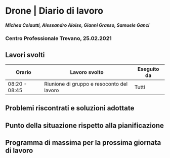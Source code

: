 # Drone | Diario di lavoro
##### Michea Colautti, Alessandro Aloise, Gianni Grasso, Samuele Ganci
### Centro Professionale Trevano, 25.02.2021

## Lavori svolti


|Orario        |Lavoro svolto                                                        |Eseguito da                 |
|--------------|---------------------------------------------------------------------|----------------------------|
|08:20 - 08:45 | Riunione di gruppo e resoconto del lavoro                           |Tutti                       |




## Problemi riscontrati e soluzioni adottate



## Punto della situazione rispetto alla pianificazione


## Programma di massima per la prossima giornata di lavoro


